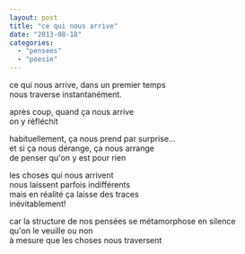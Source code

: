 ```yaml
---
layout: post
title: "ce qui nous arrive"
date: "2013-08-18"
categories: 
  - "pensees"
  - "poesie"
---
```


ce qui nous arrive, dans un premier temps  
nous traverse instantanément.

après coup, quand ça nous arrive  
on y réfléchit

habituellement, ça nous prend par surprise...  
et si ça nous dérange, ça nous arrange  
de penser qu'on y est pour rien

les choses qui nous arrivent  
nous laissent parfois indifférents  
mais en réalité ça laisse des traces  
inévitablement!

car la structure de nos pensées se métamorphose en silence  
qu'on le veuille ou non  
à mesure que les choses nous traversent
